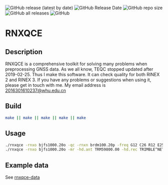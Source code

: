 ![GitHub release (latest by date)](https://img.shields.io/github/v/release/Geo-Linux-Calculations/rnxqce)
![GitHub Release Date](https://img.shields.io/github/release-date/Geo-Linux-Calculations/rnxqce)
![GitHub repo size](https://img.shields.io/github/repo-size/Geo-Linux-Calculations/rnxqce)
![GitHub all releases](https://img.shields.io/github/downloads/Geo-Linux-Calculations/rnxqce/total)
![GitHub](https://img.shields.io/github/license/Geo-Linux-Calculations/rnxqce)

# RNXQCE

## Description
RNXQCE is a comprehensive toolkit for solving many problems when preprocessing GNSS data.
As we all know, TEQC stopped updated after 2019-02-25.
Thus I make this software.
It can check quality for both RINEX 2 and RINEX 3.
If you have any problems or suggestions when using it, please get in touch with me.
My email address is 2016301610237@whu.edu.cn

## Build
```sh
make || make || make || make || make
```

## Usage
```sh
./rnxqce -rnxo bjfs1000.20o -qc -rnxn brdm100.20p -freq G12 C26 R12 E25 -cutoff 10 
./rnxqce -rnxo bjfs1000.20o -mr -hd.ant TRM59800.00 -hd.rec TRIMBLE^NETR9  -hd.enu 0.0 0.0 0.0 
```

## Example data
See [rnxqce-data](https://github.com/Geo-Linux-Calculations/rnxqce-data)
